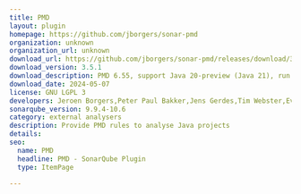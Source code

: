 ```yaml
---
title: PMD
layout: plugin
homepage: https://github.com/jborgers/sonar-pmd
organization: unknown
organization_url: unknown
download_url: https://github.com/jborgers/sonar-pmd/releases/download/3.5.1/sonar-pmd-plugin-3.5.1.jar
download_version: 3.5.1
download_description: PMD 6.55, support Java 20-preview (Java 21), run on Java 11+ analysis side
download_date: 2024-05-07
license: GNU LGPL 3
developers: Jeroen Borgers,Peter Paul Bakker,Jens Gerdes,Tim Webster,Evgeny Mandrikov
sonarqube_version: 9.9.4-10.6
category: external analysers
description: Provide PMD rules to analyse Java projects
details: 
seo:
  name: PMD
  headline: PMD - SonarQube Plugin
  type: ItemPage

---
```


